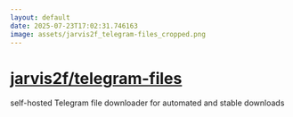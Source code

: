 ```yaml
---
layout: default
date: 2025-07-23T17:02:31.746163
image: assets/jarvis2f_telegram-files_cropped.png
---
```


# [jarvis2f/telegram-files](https://github.com/jarvis2f/telegram-files)

self-hosted Telegram file downloader for automated and stable downloads
